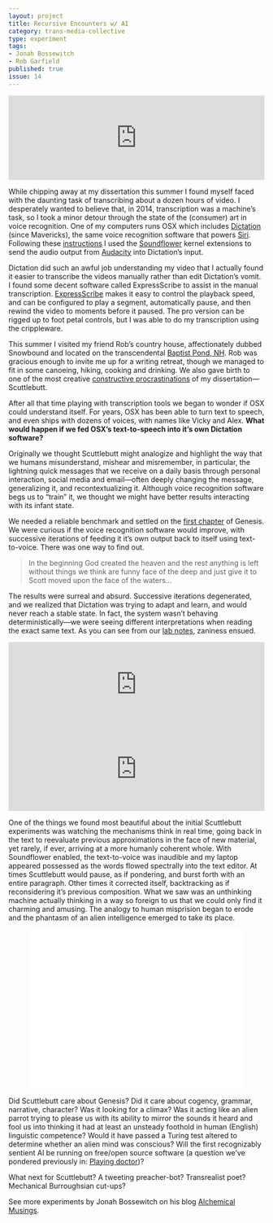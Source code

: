 ```yaml
---
layout: project
title: Recursive Encounters w/ AI
category: trans-media-collective
type: experiment
tags:
- Jonah Bossewitch
- Rob Garfield
published: true
issue: 14
---
```


<div style="margin-top: 1em;">
<iframe width="100%" height="166" scrolling="no" frameborder="no" src="https://w.soundcloud.com/player/?url=https%3A//api.soundcloud.com/tracks/179079340&amp;color=ff5500&amp;auto_play=false&amp;hide_related=false&amp;show_comments=true&amp;show_user=true&amp;show_reposts=false"></iframe>
</div>

While chipping away at my dissertation this summer I found myself faced with the daunting task of transcribing about a dozen hours of video. I desperately wanted to believe that, in 2014, transcription was a machine’s task, so I took a minor detour through the state of the (consumer) art in voice recognition.  One of my computers runs OSX which includes [Dictation](http://mac.appstorm.net/reviews/os-x-reviews/everything-you-need-to-know-about-dictation-in-os-x-mavericks/) (since Mavericks), the same voice recognition software that powers [Siri](http://mac.appstorm.net/reviews/os-x-reviews/everything-you-need-to-know-about-dictation-in-os-x-mavericks/). Following these [instructions](http://www.leveluplunch.com/blog/2013/12/30/convert-recorded-audio-text-using-osx-dictation-audacity-soundflower/) I used the [Soundflower](http://rogueamoeba.com/freebies/soundflower/) kernel extensions to send the audio output from [Audacity](http://audacity.sourceforge.net/) into Dictation’s input.

Dictation did such an awful job understanding my video that I actually found it easier to transcribe the videos manually rather than edit Dictation’s vomit. I found some decent software called ExpressScribe to assist in the manual transcription. [ExpressScribe](http://www.nch.com.au/scribe/) makes it easy to control the playback speed, and can be configured to play a segment, automatically pause, and then rewind the video to moments before it paused.  The pro version can be rigged up to foot petal controls, but I was able to do my transcription using the crippleware.

This summer I visited my friend Rob’s country house, affectionately dubbed Snowbound and located on the transcendental [Baptist Pond, NH](https://www.google.com/maps/place/Baptist+Pond,+Springfield,+NH+03284/@43.4513591,-72.0810211,590m/data=!3m1!1e3!4m2!3m1!1s0x89e1fa4350bf1385:0x5ea3e0c04bb6ef74). Rob was gracious enough to invite me up for a writing retreat, though we managed to fit in some canoeing, hiking, cooking and drinking. We also gave birth to one of the most creative [constructive procrastinations](http://www.ebaumsworld.com/video/watch/24101/) of my dissertation—Scuttlebutt.

After all that time playing with transcription tools we began to wonder if OSX could understand itself.  For years, OSX has been able to turn text to speech, and even ships with dozens of voices, with names like Vicky and Alex. **What would happen if we fed OSX’s text-to-speech into it’s own Dictation software?**

Originally we thought Scuttlebutt might analogize and highlight the way that we humans misunderstand, mishear and misremember, in particular, the lightning quick messages that we receive on a daily basis through personal interaction, social media and email—often deeply changing the message, generalizing it, and recontextualizing it.  Although voice recognition software begs us to “train” it, we thought we might have better results interacting with its infant state.

We needed a reliable benchmark and settled on the [first chapter](https://www.biblegateway.com/passage/?search=Genesis+1&version=KJV) of Genesis. We were curious if the voice recognition software would improve, with successive iterations of feeding it it’s own output back to itself using text-to-voice. There was one way to find out.

>In the beginning God created the heaven and the rest anything is left without things we think are funny face of the deep and just give it to Scott moved upon the face of the waters…

The results were surreal and absurd. Successive iterations degenerated, and we realized that Dictation was trying to adapt and learn, and would never reach a stable state. In fact, the system wasn’t behaving deterministically—we were seeing different interpretations when reading the exact same text. As you can see from our [lab notes](https://www.dropbox.com/sh/jv9h00ryablpkqu/AACefLTmce-nfJQvR9vKZq8ea?dl=0), zaniness ensued.

<iframe width="100%" height="166" scrolling="no" frameborder="no" src="https://w.soundcloud.com/player/?url=https%3A//api.soundcloud.com/tracks/179079380&amp;color=ff5500&amp;auto_play=false&amp;hide_related=false&amp;show_comments=true&amp;show_user=true&amp;show_reposts=false"></iframe>

<iframe width="100%" height="166" scrolling="no" frameborder="no" src="https://w.soundcloud.com/player/?url=https%3A//api.soundcloud.com/tracks/179079310&amp;color=ff5500&amp;auto_play=false&amp;hide_related=false&amp;show_comments=true&amp;show_user=true&amp;show_reposts=false"></iframe>

One of the things we found most beautiful about the initial Scuttlebutt experiments was watching the mechanisms think in real time, going back in the text to reevaluate previous approximations in the face of new material, yet rarely, if ever, arriving at a more humanly coherent whole.  With Soundflower enabled, the text-to-voice was inaudible and my laptop appeared possessed as the words flowed spectrally into the text editor. At times Scuttlebutt would pause, as if pondering, and burst forth with an entire paragraph. Other times it corrected itself, backtracking as if reconsidering it’s previous composition. What we saw was an unthinking machine actually thinking in a way so foreign to us that we could only find it charming and amusing.  The analogy to human misprision began to erode and the phantasm of an alien intelligence emerged to take its place.

<center><iframe width="420" height="315" src="//www.youtube.com/embed/5JPfp9gXxKw?rel=0" frameborder="0" allowfullscreen></iframe></center>

Did Scuttlebutt care about Genesis?  Did it care about cogency, grammar, narrative, character?  Was it looking for a climax?  Was it acting like an alien parrot trying to please us with its ability to mirror the sounds it heard and fool us into thinking it had at least an unsteady foothold in human (English) linguistic competence?  Would it have passed a Turing test altered to determine whether an alien mind was conscious?  Will the first recognizably sentient AI be running on free/open source software (a question we’ve pondered previously in: [Playing doctor](http://alchemicalmusings.org/2010/11/27/playing-doctor/))?

What next for Scuttlebutt? A tweeting preacher-bot?  Transrealist poet?  Mechanical Burroughsian cut-ups?

See more experiments by Jonah Bossewitch on his blog [Alchemical Musings](http://alchemicalmusings.org).

